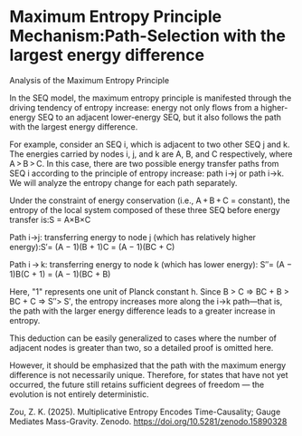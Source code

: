 # Maximum Entropy Principle Mechanism:Path-Selection with the largest energy difference

Analysis of the Maximum Entropy Principle


In the SEQ model, the maximum entropy principle is manifested through the driving tendency of entropy increase: energy not only flows from a higher-energy SEQ to an adjacent lower-energy SEQ, but it also follows the path with the largest energy difference.

For example, consider an SEQ i, which is adjacent to two other SEQ j and k. The energies carried by nodes i, j, and k are A, B, and C respectively, where A > B > C. In this case, there are two possible energy transfer paths from SEQ i according to the principle of entropy increase: path i→j or path i→k. We will analyze the entropy change for each path separately.

Under the constraint of energy conservation (i.e., A + B + C = constant), the entropy of the local system composed of these three SEQ before energy transfer is:S = A×B×C 

Path i→j: transferring energy to node j (which has relatively higher energy):S′= (A − 1)(B + 1)C = (A − 1)(BC + C)

Path i → k: transferring energy to node k (which has lower energy): S″= (A − 1)B(C + 1) = (A − 1)(BC + B)

Here, "1" represents one unit of Planck constant h. Since B > C ⇒ BC + B > BC + C ⇒ S″> S′, the entropy increases more along the i→k path—that is, the path with the larger energy difference leads to a greater increase in entropy.

This deduction can be easily generalized to cases where the number of adjacent nodes is greater than two, so a detailed proof is omitted here.

However, it should be emphasized that the path with the maximum energy difference is not necessarily unique. Therefore, for states that have not yet occurred, the future still retains sufficient degrees of freedom — the evolution is not entirely deterministic.

Zou, Z. K. (2025). Multiplicative Entropy Encodes Time-Causality; Gauge Mediates Mass-Gravity. Zenodo. https://doi.org/10.5281/zenodo.15890328
